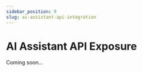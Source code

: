 ```yaml
---
sidebar_position: 9
slug: ai-assistant-api-integration
---
```


# AI Assistant API Exposure

Coming soon...

